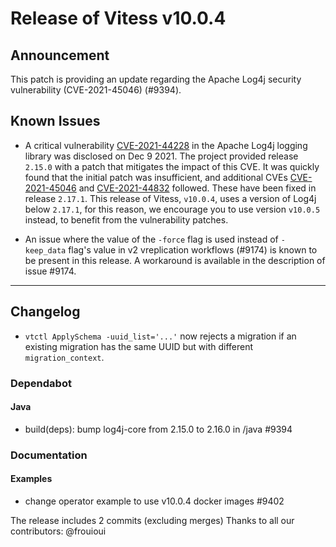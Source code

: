 # Release of Vitess v10.0.4
## Announcement

This patch is providing an update regarding the Apache Log4j security vulnerability (CVE-2021-45046) (#9394).

## Known Issues

* A critical vulnerability [CVE-2021-44228](https://cve.mitre.org/cgi-bin/cvename.cgi?name=CVE-2021-44228) in the Apache Log4j logging library was disclosed on Dec 9 2021.
  The project provided release `2.15.0` with a patch that mitigates the impact of this CVE. It was quickly found that the initial patch was insufficient, and additional CVEs
  [CVE-2021-45046](https://cve.mitre.org/cgi-bin/cvename.cgi?name=CVE-2021-45046) and [CVE-2021-44832](https://cve.mitre.org/cgi-bin/cvename.cgi?name=CVE-2021-44832) followed.
  These have been fixed in release `2.17.1`. This release of Vitess, `v10.0.4`, uses a version of Log4j below `2.17.1`, for this reason, we encourage you to use version `v10.0.5` instead, to benefit from the vulnerability patches.

* An issue where the value of the `-force` flag is used instead of `-keep_data` flag's value in v2 vreplication workflows (#9174) is known to be present in this release. A workaround is available in the description of issue #9174.

------------
## Changelog

- `vtctl ApplySchema -uuid_list='...'` now rejects a migration if an existing migration has the same UUID but with different `migration_context`.

### Dependabot
#### Java
* build(deps): bump log4j-core from 2.15.0 to 2.16.0 in /java  #9394
### Documentation
#### Examples
* change operator example to use v10.0.4 docker images #9402

The release includes 2 commits (excluding merges)
Thanks to all our contributors: @frouioui
